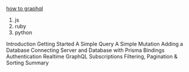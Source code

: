 [how to graphql](https://www.howtographql.com/?utm_source=hackernewsletter&utm_medium=email&utm_term=code)

 1. js 
 2. ruby
 3. python

Introduction
Getting Started
A Simple Query
A Simple Mutation
Adding a Database
Connecting Server and Database with Prisma Bindings
Authentication
Realtime GraphQL Subscriptions
Filtering, Pagination & Sorting
Summary